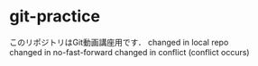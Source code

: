 # git-practice
このリポジトリはGit動画講座用です．
changed in local repo  
changed in no-fast-forward
changed in conflict (conflict occurs)